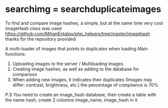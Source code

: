 # searchimg = searchduplicateimages
To find and compare image hashes, a simple, but at the same time very cool ImageHash class was 
used https://github.com/MihanEntalpo/php_helpers/tree/master/imagehash thanks for the repository provided

A multi-loader of images that points to duplicates when loading
Main functions:
1. Uploading images to the server / Multiloading images
2. Creating image hashes, as well as adding to the database for comparison
3. When adding new images, it indicates their duplicates (Images may differ: contrast, brightness, etc.) the percentage of compliance is 70%

P.S You need to create an image_hash database, then create a table with the name hash, create 2 columns image_name, image_hash in it
